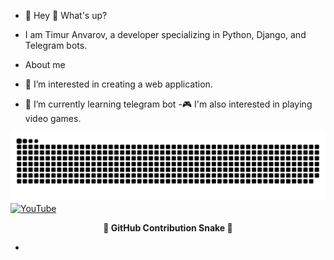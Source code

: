 - 👋 Hey 👋 What's up?
- I am Timur Anvarov, a developer specializing in Python, Django, and Telegram bots.

- About me 
- 👀 I’m interested in creating a web application.
- 🌱 I’m currently learning telegram bot
-🎮 I'm also interested in playing video games.

![Snake](https://raw.githubusercontent.com/Platane/snk/output/github-contribution-grid-snake.svg)
[![YouTube](https://img.shields.io/badge/YouTube-FF0000?style=for-the-badge&logo=youtube&logoColor=white)](https://www.youtube.com/)
<p align="center">
  <strong>🚀 GitHub Contribution Snake 🐍</strong>
</p>

- <!--🤝 I’m looking to collaborate on -->
<!---
Timur230609/Timur230609 is a ✨ special ✨ repository because its `README.md` (this file) appears on your GitHub profile.
You can click the Preview link to take a look at your changes.
--->
